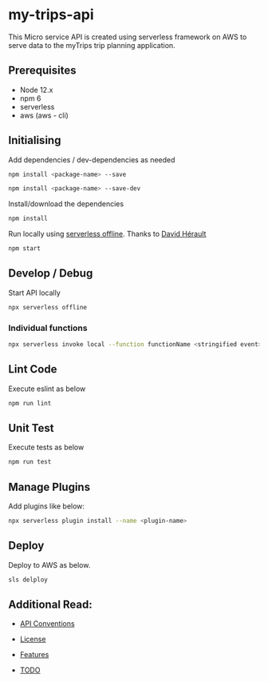 # my-trips-api

This Micro service API is created using serverless framework on AWS to serve data to the myTrips trip planning application.

## Prerequisites

- Node 12.x
- npm 6
- serverless
- aws (aws - cli)

## Initialising
Add dependencies / dev-dependencies as needed

```bash
npm install <package-name> --save
```
```bash
npm install <package-name> --save-dev
```

 Install/download the dependencies

```bash
npm install
```

Run locally using [serverless offline](https://github.com/dherault/serverless-offline). Thanks to [David Hérault](https://github.com/dherault)

```bash
npm start
```

## Develop / Debug

Start API locally

```bash
npx serverless offline
```

### Individual functions

```bash
npx serverless invoke local --function functionName <stringified event>
```
## Lint Code
Execute eslint as below 
```bash
npm run lint
```

## Unit Test
Execute tests as below 
```bash
npm run test
```
## Manage Plugins

Add plugins like below:

```bash
npx serverless plugin install --name <plugin-name>
```

## Deploy
 Deploy to AWS as below.
```bash
sls delploy
```

## Additional Read:
- [API Conventions](docs/apiConventions.md)

- [License](LICENSE)

- [Features](docs/features.md)

- [TODO](docs/TODO.md)
